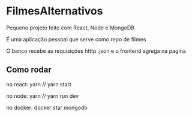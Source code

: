 # FilmesAlternativos

Pequeno projeto feito com React, Node e MongoDB

É uma aplicação pessoal que serve como repo de filmes

O banco recebe as requisições htttp .json e o frontend agrega na pagina 

## Como rodar

no react: yarn 
          // yarn start
          
no node: yarn
         // yarn run dev

no docker: docker star mongodb
